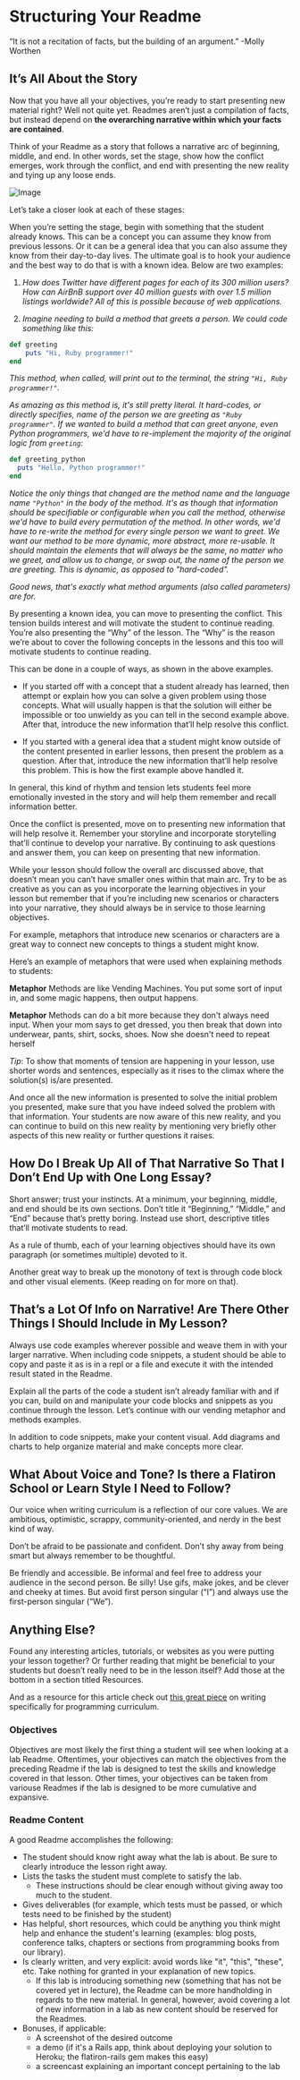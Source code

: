 # Structuring Your Readme

“It is not a recitation of facts, but the building of an argument.”
            -Molly Worthen

## It’s All About the Story

Now that you have all your objectives, you’re ready to start presenting new material right? Well not quite yet. Readmes aren’t just a compilation of facts, but instead depend on **the overarching narrative within which your facts are contained**.

Think of your Readme as a story that follows a narrative arc of beginning, middle, and end. In other words, set the stage, show how the conflict emerges, work through the conflict, and end with presenting the new reality and tying up any loose ends.

![Image](http://farm3.static.flickr.com/2388/2387371826_509e4d0f06_o.png)



Let’s take a closer look at each of these stages:

When you’re setting the stage, begin with something that the student already knows. This can be a concept you can assume they know from previous lessons. Or it can be a general idea that you can also assume they know from their day-to-day lives. The ultimate goal is to hook your audience and the best way to do that is with a known idea.  Below are two examples:

1) *How does Twitter have different pages for each of its 300 million users? How can AirBnB support over 40 million guests with over 1.5 million listings worldwide? All of this is possible because of web applications.*

2) *Imagine needing to build a method that greets a person. We could code something like this:*

```ruby
def greeting
	puts "Hi, Ruby programmer!"
end
```

*This method, when called, will print out to the terminal, the string `"Hi, Ruby programmer!"`.*

*As amazing as this method is, it's still pretty literal. It hard-codes, or directly specifies, name of the person we are greeting as `"Ruby programmer"`.* *If we wanted to build a method that can greet anyone, even Python programmers, we'd have to re-implement the majority of the original logic from `greeting`:*

```ruby
def greeting_python
  puts "Hello, Python programmer!"
end
```

*Notice the only things that changed are the method name and the language name `"Python"` in the body of the method. It's as though that information should be specifiable or configurable when you call the method, otherwise we'd have to build every permutation of the method. In other words, we'd have to re-write the method for every single person we want to greet. We want our method to be more dynamic, more abstract, more re-usable. It should maintain the elements that will always be the same, no matter who we greet, and allow us to change, or swap out, the name of the person we are greeting. This is dynamic, as opposed to "hard-coded".*

*Good news, that's exactly what method arguments (also called parameters) are for.*

By presenting a known idea, you can move to presenting the conflict. This tension builds interest and will motivate the student to continue reading. You’re also presenting the “Why” of the lesson. The “Why” is the reason we’re about to cover the following concepts in the lessons and this too will motivate students to continue reading. 

This can be done in a couple of ways, as shown in the above examples. 

* If you started off with a concept that a student already has learned, then attempt or explain how you can solve a given problem using those concepts. What will usually happen is that the solution will either be impossible or too unwieldy as you can tell in the second example above. After that, introduce the new information that’ll help resolve this conflict. 

* If you started with a general idea that a student might know outside of the content presented in earlier lessons, then present the problem as a question. After that, introduce the new information that’ll help resolve this problem. This is how the first example above handled it. 

In general, this kind of rhythm and tension lets students feel more emotionally invested in the story and will help them remember and recall information better. 

Once the conflict is presented, move on to presenting new information that will help resolve it.  Remember your storyline and incorporate storytelling that’ll continue to develop your narrative. By continuing to ask questions and answer them, you can keep on presenting that new information.

While your lesson should follow the overall arc discussed above, that doesn’t mean you can’t have smaller ones within that main arc. Try to be as creative as you can as you incorporate the learning objectives in your lesson but remember that if you’re including new scenarios or characters into your narrative, they should always be in service to those learning objectives. 

For example, metaphors that introduce new scenarios or characters are a great way to connect new concepts to things a student might know. 

Here’s an example of metaphors that were used when explaining methods to students:

**Metaphor** Methods are like Vending Machines. You put some sort of input in, and some magic happens, then output happens.

**Metaphor** Methods can do a bit more because they don't always need input. When your mom says to get dressed, you then break that down into underwear, pants, shirt, socks, shoes. Now she doesn't need to repeat herself

*Tip*: To show that moments of tension are happening in your lesson, use shorter words and sentences, especially as it rises to the climax where the solution(s) is/are presented. 

And once all the new information is presented to solve the initial problem you presented, make sure that you have indeed solved the problem with that information. Your students are now aware of this new reality, and you can continue to build on this new reality by mentioning very briefly other aspects of this new reality or further questions it raises.

## How Do I Break Up All of That Narrative So That I Don’t End Up with One Long Essay? 

Short answer; trust your instincts. At a minimum, your beginning, middle, and end should be its own sections. Don’t title it “Beginning,” “Middle,” and “End” because that’s pretty boring. Instead use short, descriptive titles that’ll motivate students to read. 

As a rule of thumb, each of your learning objectives should have its own paragraph (or sometimes multiple) devoted to it. 

Another great way to break up the monotony of text is through code block and other visual elements. (Keep reading on for more on that). 

## That’s a Lot Of Info on Narrative! Are There Other Things I Should Include in My Lesson? 

Always use code examples wherever possible and weave them in with your larger narrative. When including code snippets, a student should be able to copy and paste it as is in a repl or a file and execute it with the intended result stated in the Readme. 

Explain all the parts of the code a student isn’t already familiar with and if you can, build on and manipulate your code blocks and snippets as you continue through the lesson. Let’s continue with our vending metaphor and methods examples. 

In addition to code snippets, make your content visual. Add diagrams and charts to help organize material and make concepts more clear. 

## What About Voice and Tone? Is there a Flatiron School or Learn Style I Need to Follow?

Our voice when writing curriculum is a reflection of our core values. We are ambitious, optimistic, scrappy, community-oriented, and nerdy in the best kind of way. 

Don’t be afraid to be passionate and confident. Don’t shy away from being smart but always remember to be thoughtful.

Be friendly and accessible. Be informal and feel free to address your audience in the second person. Be silly! Use gifs, make jokes, and be clever and cheeky at times.  But avoid first person singular (“I”) and always use the first-person singular (“We”). 

## Anything Else? 
Found any interesting articles, tutorials, or websites as you were putting your lesson together? Or further reading that might be beneficial to your students but doesn’t really need to be in the lesson itself? Add those at the bottom in a section titled Resources. 

And as a resource for this article check out [this great piece](http://worrydream.com/LearnableProgramming) on writing specifically for programming curriculum.




### Objectives

Objectives are most likely the first thing a student will see when looking at a lab Readme. Oftentimes, your objectives can match the objectives from the preceding Readme if the lab is designed to test the skills and knowledge covered in that lesson. Other times, your objectives can be taken from variouse Readmes if the lab is designed to be more cumulative and expansive.

### Readme Content

A good Readme accomplishes the following:

* The student should know right away what the lab is about. Be sure to clearly introduce the lesson right away.
* Lists the tasks the student must complete to satisfy the lab.
  * These instructions should be clear enough without giving away too much to the student.
* Gives deliverables (for example, which tests must be passed, or which tests need to be finished by the student)
* Has helpful, short resources, which could be anything you think might help and enhance the student's learning (examples: blog posts, conference talks, chapters or sections from programming books from our library).
* Is clearly written, and very explicit: avoid words like "it", "this", "these", etc. Take nothing for granted in your explanation of new topics.
  * If this lab is introducing something new (something that has not be covered yet in lecture), the Readme can be more handholding in regards to the new material. In general, however, avoid covering a lot of new information in a lab as new content should be reserved for the Readmes. 
* Bonuses, if applicable:
  * A screenshot of the desired outcome
  * a demo (if it's a Rails app, think about deploying your solution to Heroku; the flatiron-rails gem makes this easy)
  * a screencast explaining an important concept pertaining to the lab

